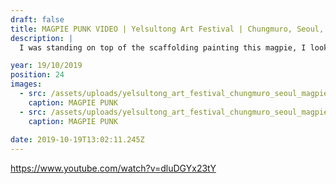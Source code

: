 ```yaml
---
draft: false
title: MAGPIE PUNK VIDEO | Yelsultong Art Festival | Chungmuro, Seoul, S.Korea
description: |
  I was standing on top of the scaffolding painting this magpie, I looked up and there sitting on the top of the wall directly above me is a magpie staring back at me, the little dude chilled with me for a while before heading off, a nice little seal of approval from the magpie massive!

year: 19/10/2019
position: 24
images:
  - src: /assets/uploads/yelsultong_art_festival_chungmuro_seoul_magpie_rob_green_artist_mmint_mural_street_art_1440.jpg
    caption: MAGPIE PUNK   
  - src: /assets/uploads/yelsultong_art_festival_chungmuro_seoul_magpie_rob_green_artist_mmint_mural_street_art_1660.jpg
    caption: MAGPIE PUNK
  
date: 2019-10-19T13:02:11.245Z
---
```


https://www.youtube.com/watch?v=dluDGYx23tY